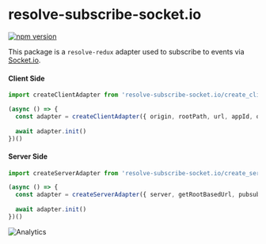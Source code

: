 # **resolve-subscribe-socket.io**
[![npm version](https://badge.fury.io/js/resolve-subscribe-socket.io.svg)](https://badge.fury.io/js/resolve-subscribe-socket.io)

This package is a `resolve-redux` adapter used to subscribe to events via [Socket.io](https://socket.io/).


#### Client Side
```js
import createClientAdapter from 'resolve-subscribe-socket.io/create_client_adapter';

(async () => {
  const adapter = createClientAdapter({ origin, rootPath, url, appId, onEvent })
  
  await adapter.init()
})() 
```

#### Server Side
```js
import createServerAdapter from 'resolve-subscribe-socket.io/create_server_adapter';

(async () => {
  const adapter = createServerAdapter({ server, getRootBasedUrl, pubsubManager, appId })
  
  await adapter.init()
})() 
```

![Analytics](https://ga-beacon.appspot.com/UA-118635726-1/packages-resolve-subscribe-socket.io-readme?pixel)
